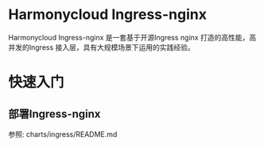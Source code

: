 # Harmonycloud Ingress-nginx
Harmonycloud Ingress-nginx 是一套基于开源Ingress nginx 打造的高性能，高并发的Ingress 接入层，具有大规模场景下运用的实践经验。
# 快速入门
## 部署Ingress-nginx
参照: charts/ingress/README.md



